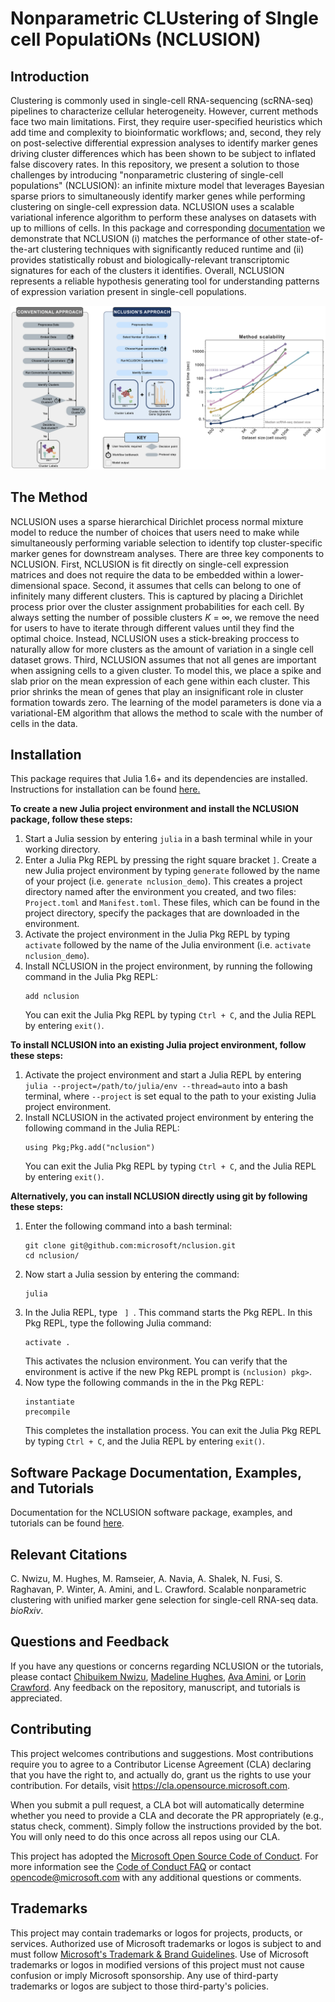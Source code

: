 # Nonparametric CLUstering of SIngle cell PopulatiONs (NCLUSION)

## Introduction

Clustering is commonly used in single-cell RNA-sequencing (scRNA-seq) pipelines to characterize cellular heterogeneity. However, current methods face two main limitations. First, they require user-specified heuristics which add time and complexity to bioinformatic workflows; and, second, they rely on post-selective differential expression analyses to identify marker genes driving cluster differences which has been shown to be subject to inflated false discovery rates. In this repository, we present a solution to those challenges by introducing "nonparametric clustering of single-cell populations" (NCLUSION): an infinite mixture model that leverages Bayesian sparse priors to simultaneously identify marker genes while performing clustering on single-cell expression data. NCLUSION uses a scalable variational inference algorithm to perform these analyses on datasets with up to millions of cells. In this package and corresponding [documentation](https://microsoft.github.io/nclusion/) we demonstrate that NCLUSION (i) matches the performance of other state-of-the-art clustering techniques with significantly reduced runtime and (ii) provides statistically robust and biologically-relevant transcriptomic signatures for each of the clusters it identifies. Overall, NCLUSION represents a reliable hypothesis generating tool for understanding patterns of expression variation present in single-cell populations.

![alt text](img/schematic.png)

## The Method

NCLUSION uses a sparse hierarchical Dirichlet process normal mixture model to reduce the number of choices that users need to make while simultaneously performing variable selection to identify top cluster-specific marker genes for downstream analyses. There are three key components to NCLUSION. First, NCLUSION is fit directly on single-cell expression matrices and does not require the data to be embedded within a lower-dimensional space. Second, it assumes that cells can belong to one of infinitely many different clusters. This is captured by placing a Dirichlet process prior over the cluster assignment probabilities for each cell. By always setting the number of possible clusters _K_ = &infin;, we remove the need for users to have to iterate through different values until they find the optimal choice. Instead, NCLUSION uses a stick-breaking proccess to naturally allow for more clusters as the amount of variation in a single cell dataset grows. Third, NCLUSION assumes that not all genes are important when assigning cells to a given cluster. To model this, we place a spike and slab prior on the mean expression of each gene within each cluster. This prior shrinks the mean of genes that play an insignificant role in cluster formation towards zero. The learning of the model parameters is done via a variational-EM algorithm that allows the method to scale with the number of
cells in the data.

## Installation

<p>This package requires that Julia 1.6+ and its dependencies are installed.
Instructions for installation can be found <a
href="https://julialang.org/" class="external-link"> here. </a></p>
<p> <b>To create a new Julia project environment and install the NCLUSION package, follow these steps:</b></p>
<ol><li> Start a Julia session by entering <code>julia</code> in a bash terminal while in
your working directory.</li> <li>  Enter a Julia Pkg REPL by pressing the right square bracket <code>]</code>.
  Create a new Julia project environment by typing <code>generate</code> followed by the name of your project (i.e. <code>generate nclusion_demo</code>). This creates a project
  directory named after the environment you created, and two files: <code>Project.toml</code>
  and <code>Manifest.toml</code>.
  These files, which can be found in the project
directory, specify the packages that are downloaded in the environment.</li>
<li>Activate the project environment in the Julia Pkg REPL by typing <code>activate</code>
followed by the name of the Julia environment (i.e. <code>activate
nclusion_demo</code>).</li> <li>Install NCLUSION in the project environment, by running the following command in the
  Julia Pkg REPL:<pre><code>add nclusion</code></pre> You can exit the Julia Pkg REPL by typing <code>Ctrl + C</code>, and
  the Julia REPL by entering <code>exit()</code>.</li></ol>
 </p>
 <p><b>To install NCLUSION into an existing Julia project environment, follow these steps:</b></p>

  <p><ol><li>Activate the project environment and start a Julia REPL by entering <code>julia --project=/path/to/julia/env --thread=auto</code> into a bash terminal, where <code>--project</code> is set equal to the path to your existing Julia project environment.</li>
  <li>Install NCLUSION in the activated project environment by entering the
  following command in the Julia REPL: <pre><code>using Pkg;Pkg.add("nclusion")</code></pre>
  You can exit the Julia Pkg REPL by typing <code>Ctrl + C</code>, and
  the Julia REPL by entering <code>exit()</code>.</li></ol></p>
<p><b>Alternatively, you can install NCLUSION directly using git by following these steps: </b></p>
<p><ol><li>Enter the following command into a bash terminal: 
  <pre><code>git clone git@github.com:microsoft/nclusion.git
cd nclusion/</code></pre></li>
<li>Now start a Julia session by entering the command: <pre><code>julia</code></pre></li><li>In the Julia REPL, type <code> ] </code>. This command starts the Pkg REPL. In this Pkg REPL, type the following Julia command: <pre><code>activate .</code></pre> This activates the nclusion environment. You can verify that the environment is active if the new Pkg REPL prompt  is <code>(nclusion) pkg></code>.
</li><li>Now type the following commands in the in the Pkg REPL: <pre><code>instantiate
precompile</code></pre>This completes the installation process. You can exit the Julia Pkg REPL by typing <code>Ctrl + C</code>, and the Julia REPL by entering <code>exit()</code>.</li></ol></p>

## Software Package Documentation, Examples, and Tutorials

Documentation for the NCLUSION software package, examples, and tutorials can be found [here](https://microsoft.github.io/nclusion).

## Relevant Citations

C. Nwizu, M. Hughes, M. Ramseier, A. Navia, A. Shalek, N. Fusi, S. Raghavan, P. Winter, A. Amini, and L. Crawford. Scalable nonparametric clustering with unified marker gene selection for single-cell RNA-seq data. _bioRxiv_.

## Questions and Feedback

If you have any questions or concerns regarding NCLUSION or the tutorials, please contact <a href="mailto:chibuikem_nwizu@brown.edu"> Chibuikem Nwizu</a>, <a href="mailto:v-mahughes@microsoft.com"> Madeline Hughes</a>, <a href="mailto:ava.amini@microsoft.com"> Ava Amini</a>, or <a href="mailto:lcrawford@microsoft.com"> Lorin Crawford</a>. Any feedback on the repository, manuscript, and tutorials is appreciated.

## Contributing

This project welcomes contributions and suggestions.  Most contributions require you to agree to a
Contributor License Agreement (CLA) declaring that you have the right to, and actually do, grant us
the rights to use your contribution. For details, visit https://cla.opensource.microsoft.com.

When you submit a pull request, a CLA bot will automatically determine whether you need to provide
a CLA and decorate the PR appropriately (e.g., status check, comment). Simply follow the instructions
provided by the bot. You will only need to do this once across all repos using our CLA.

This project has adopted the [Microsoft Open Source Code of Conduct](https://opensource.microsoft.com/codeofconduct/).
For more information see the [Code of Conduct FAQ](https://opensource.microsoft.com/codeofconduct/faq/) or
contact [opencode@microsoft.com](mailto:opencode@microsoft.com) with any additional questions or comments.

## Trademarks

This project may contain trademarks or logos for projects, products, or services. Authorized use of Microsoft 
trademarks or logos is subject to and must follow 
[Microsoft's Trademark & Brand Guidelines](https://www.microsoft.com/en-us/legal/intellectualproperty/trademarks/usage/general).
Use of Microsoft trademarks or logos in modified versions of this project must not cause confusion or imply Microsoft sponsorship.
Any use of third-party trademarks or logos are subject to those third-party's policies.

